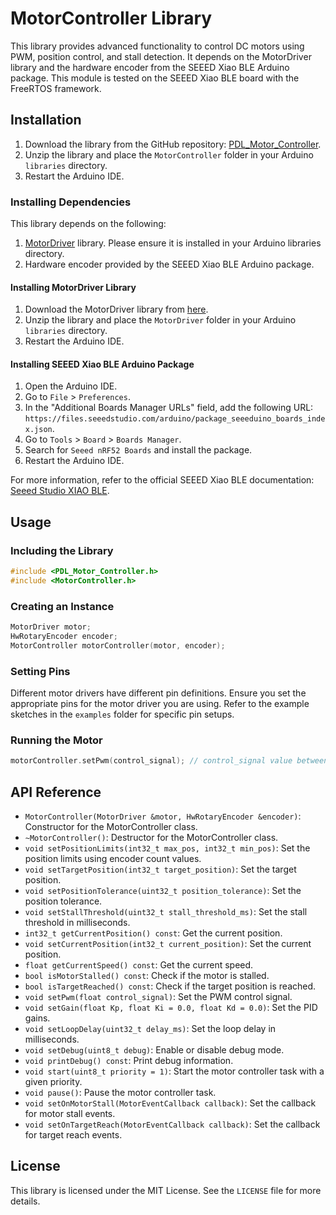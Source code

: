  # MotorController Library
 
 This library provides advanced functionality to control DC motors using PWM, position control, and stall detection. It depends on the MotorDriver library and the hardware encoder from the SEEED Xiao BLE Arduino package. This module is tested on the SEEED Xiao BLE board with the FreeRTOS framework.
 
 ## Installation
 
 1. Download the library from the GitHub repository: [PDL_Motor_Controller](https://github.com/Product-Design-Lab/PDL_Motor_Controller).
 2. Unzip the library and place the `MotorController` folder in your Arduino `libraries` directory.
 3. Restart the Arduino IDE.
 
 ### Installing Dependencies
 
 This library depends on the following:
 
 1. [MotorDriver](https://github.com/Product-Design-Lab/PDL_Motor_Driver) library. Please ensure it is installed in your Arduino libraries directory.
 2. Hardware encoder provided by the SEEED Xiao BLE Arduino package.
 
 #### Installing MotorDriver Library
 
 1. Download the MotorDriver library from [here](https://github.com/Product-Design-Lab/PDL_Motor_Driver).
 2. Unzip the library and place the `MotorDriver` folder in your Arduino `libraries` directory.
 3. Restart the Arduino IDE.
 
 #### Installing SEEED Xiao BLE Arduino Package
 
 1. Open the Arduino IDE.
 2. Go to `File` > `Preferences`.
 3. In the "Additional Boards Manager URLs" field, add the following URL: `https://files.seeedstudio.com/arduino/package_seeeduino_boards_index.json`.
 4. Go to `Tools` > `Board` > `Boards Manager`.
 5. Search for `Seeed nRF52 Boards` and install the package.
 6. Restart the Arduino IDE.
 
 For more information, refer to the official SEEED Xiao BLE documentation: [Seeed Studio XIAO BLE](https://wiki.seeedstudio.com/XIAO_BLE/).
 
 ## Usage
 
 ### Including the Library
 
 ```cpp
 #include <PDL_Motor_Controller.h>
 #include <MotorController.h>
 ```
 
 ### Creating an Instance
 
 ```cpp
 MotorDriver motor;
 HwRotaryEncoder encoder;
 MotorController motorController(motor, encoder);
 ```
 
 ### Setting Pins
 
 Different motor drivers have different pin definitions. Ensure you set the appropriate pins for the motor driver you are using. Refer to the example sketches in the `examples` folder for specific pin setups.
 
 ### Running the Motor
 
 ```cpp
 motorController.setPwm(control_signal); // control_signal value between -1 and 1
 ```
 
 ## API Reference
 
 - `MotorController(MotorDriver &motor, HwRotaryEncoder &encoder)`: Constructor for the MotorController class.
 - `~MotorController()`: Destructor for the MotorController class.
 - `void setPositionLimits(int32_t max_pos, int32_t min_pos)`: Set the position limits using encoder count values.
 - `void setTargetPosition(int32_t target_position)`: Set the target position.
 - `void setPositionTolerance(uint32_t position_tolerance)`: Set the position tolerance.
 - `void setStallThreshold(uint32_t stall_threshold_ms)`: Set the stall threshold in milliseconds.
 - `int32_t getCurrentPosition() const`: Get the current position.
 - `void setCurrentPosition(int32_t current_position)`: Set the current position.
 - `float getCurrentSpeed() const`: Get the current speed.
 - `bool isMotorStalled() const`: Check if the motor is stalled.
 - `bool isTargetReached() const`: Check if the target position is reached.
 - `void setPwm(float control_signal)`: Set the PWM control signal.
 - `void setGain(float Kp, float Ki = 0.0, float Kd = 0.0)`: Set the PID gains.
 - `void setLoopDelay(uint32_t delay_ms)`: Set the loop delay in milliseconds.
 - `void setDebug(uint8_t debug)`: Enable or disable debug mode.
 - `void printDebug() const`: Print debug information.
 - `void start(uint8_t priority = 1)`: Start the motor controller task with a given priority.
 - `void pause()`: Pause the motor controller task.
 - `void setOnMotorStall(MotorEventCallback callback)`: Set the callback for motor stall events.
 - `void setOnTargetReach(MotorEventCallback callback)`: Set the callback for target reach events.
 
 ## License
 
 This library is licensed under the MIT License. See the `LICENSE` file for more details.
